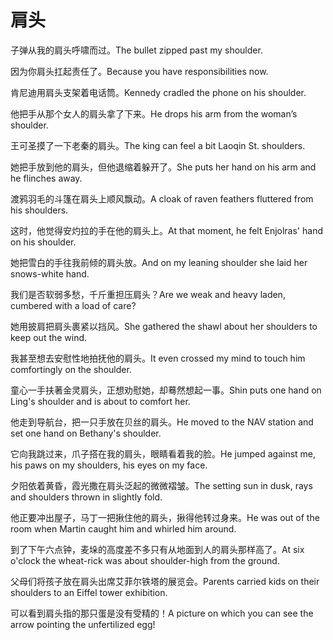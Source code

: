 # 肩头

<p><span class="chinese">子弹从我的肩头呼啸而过。</span><span class="english">The bullet zipped past my shoulder.</span></p>

<p><span class="chinese">因为你肩头扛起责任了。</span><span class="english">Because you have responsibilities now.</span></p>

<p><span class="chinese">肯尼迪用肩头支架着电话筒。</span><span class="english">Kennedy cradled the phone on his shoulder.</span></p>

<p><span class="chinese">他把手从那个女人的肩头拿了下来。</span><span class="english">He drops his arm from the woman’s shoulder.</span></p>

<p><span class="chinese">王可圣摸了一下老秦的肩头。</span><span class="english">The king can feel a bit Laoqin St. shoulders.</span></p>

<p><span class="chinese">她把手放到他的肩头，但他退缩着躲开了。</span><span class="english">She puts her hand on his arm and he flinches away.</span></p>

<p><span class="chinese">渡鸦羽毛的斗篷在肩头上顺风飘动。</span><span class="english">A cloak of raven feathers fluttered from his shoulders.</span></p>

<p><span class="chinese">这时，他觉得安灼拉的手在他的肩头上。</span><span class="english">At that moment, he felt Enjolras' hand on his shoulder.</span></p>

<p><span class="chinese">她把雪白的手往我前倾的肩头放。</span><span class="english">And on my leaning shoulder she laid her snows-white hand.</span></p>

<p><span class="chinese">我们是否软弱多愁，千斤重担压肩头？</span><span class="english">Are we weak and heavy laden, cumbered with a load of care?</span></p>

<p><span class="chinese">她用披肩把肩头裹紧以挡风。</span><span class="english">She gathered the shawl about her shoulders to keep out the wind.</span></p>

<p><span class="chinese">我甚至想去安慰性地拍抚他的肩头。</span><span class="english">It even crossed my mind to touch him comfortingly on the shoulder.</span></p>

<p><span class="chinese">童心一手扶著金灵肩头，正想劝慰她，却蓦然想起一事。</span><span class="english">Shin puts one hand on Ling's shoulder and is about to comfort her.</span></p>

<p><span class="chinese">他走到导航台，把一只手放在贝丝的肩头。</span><span class="english">He moved to the NAV station and set one hand on Bethany's shoulder.</span></p>

<p><span class="chinese">它向我跳过来，爪子搭在我的肩头，眼睛看着我的脸。</span><span class="english">He jumped against me, his paws on my shoulders, his eyes on my face.</span></p>

<p><span class="chinese">夕阳依着黄昏，霞光撒在肩头泛起的微微褶皱。</span><span class="english">The setting sun in dusk, rays and shoulders thrown in slightly fold.</span></p>

<p><span class="chinese">他正要冲出屋子，马丁一把揪住他的肩头，揪得他转过身来。</span><span class="english">He was out of the room when Martin caught him and whirled him around.</span></p>

<p><span class="chinese">到了下午六点钟，麦垛的高度差不多只有从地面到人的肩头那样高了。</span><span class="english">At six o'clock the wheat-rick was about shoulder-high from the ground.</span></p>

<p><span class="chinese">父母们将孩子放在肩头出席艾菲尔铁塔的展览会。</span><span class="english">Parents carried kids on their shoulders to an Eiffel tower exhibition.</span></p>

<p><span class="chinese">可以看到肩头指的那只蛋是没有受精的！</span><span class="english">A picture on which you can see the arrow pointing the unfertilized egg!</span></p>

